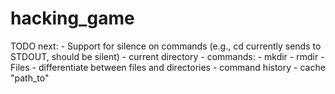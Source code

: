 # hacking_game

TODO next:
    - Support for silence on commands (e.g., cd currently sends to STDOUT, should be silent)
    - current directory
    - commands:
        - mkdir
        - rmdir
    - Files
    - differentiate between files and directories
    - command history
    - cache "path_to"
